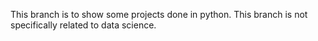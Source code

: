 This branch is to show some projects done in python. This branch is not specifically related to data science.
